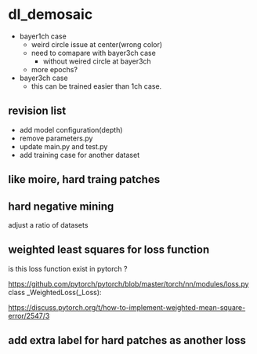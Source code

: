 # dl_demosaic

* bayer1ch case  
  * weird circle issue at center(wrong color)  
  * need to comapare with bayer3ch case  
    * without weired circle at bayer3ch
  * more epochs?   
* bayer3ch case
  * this can be trained easier than 1ch case.  

## revision list  
 * add model configuration(depth)  
 * remove parameters.py  
 * update main.py and test.py  
 * add training case for another dataset  
 
## like moire, hard traing patches

## hard negative mining
 adjust a ratio of datasets 
 
## weighted least squares for loss function
 is this loss function exist in pytorch ?

https://github.com/pytorch/pytorch/blob/master/torch/nn/modules/loss.py  
class _WeightedLoss(_Loss):  

https://discuss.pytorch.org/t/how-to-implement-weighted-mean-square-error/2547/3  

## add extra label for hard patches as another loss
